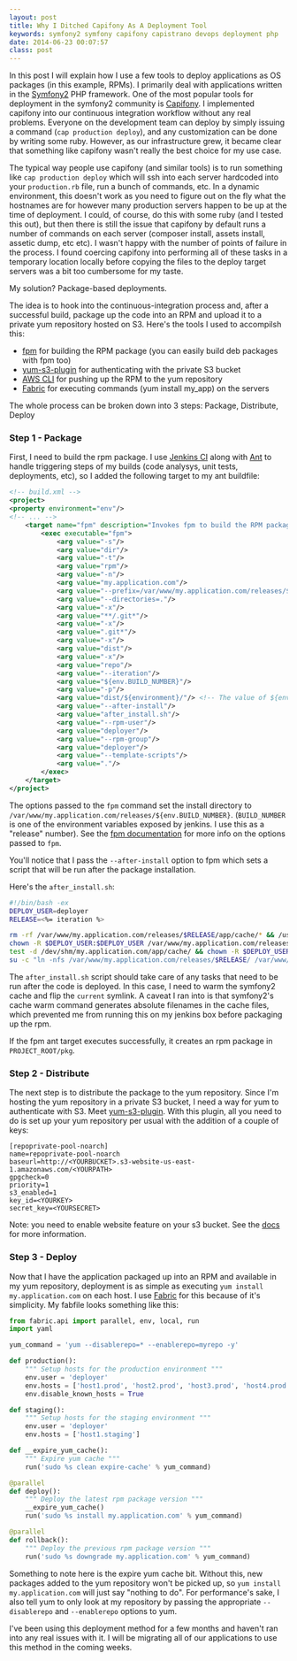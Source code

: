 ```yaml
---
layout: post
title: Why I Ditched Capifony As A Deployment Tool
keywords: symfony2 symfony capifony capistrano devops deployment php
date: 2014-06-23 00:07:57
class: post
---
```

In this post I will explain how I use a few tools to deploy applications as OS packages (in this example, RPMs).
I primarily deal with applications written in the <a href="http://www.symfony.com" target="_blank">Symfony2</a> PHP framework. One of the most popular tools for deployment
in the symfony2 community is <a href="http://capifony.org" target="_blank">Capifony</a>. I implemented capifony into our continuous integration workflow without any real problems. Everyone on the development team can deploy by simply issuing
a command (`cap production deploy`), and any customization can be done by writing some ruby. However, as our infrastructure grew, it became clear that something like capifony wasn't really the best choice for my use case.

The typical way people use capifony (and similar tools) is to run something like `cap production deploy` which will ssh into each server hardcoded into your `production.rb` file, run a bunch of commands, etc. In a dynamic environment, this doesn't work as
you need to figure out on the fly what the hostnames are for however many production servers happen to be up at the time of deployment. I could, of course, do this with some ruby (and I tested this out), but then there is still the issue that capifony
by default runs a number of commands on each server (composer install, assets install, assetic dump, etc etc). I wasn't happy with the number of points of failure in the process. I found coercing capifony into performing all of these tasks in a temporary location locally before copying the files to the deploy target servers was
a bit too cumbersome for my taste.

My solution? Package-based deployments.

The idea is to hook into the continuous-integration process and, after a successful build, package up the code into an RPM and upload it to a private yum repository hosted on S3. Here's the tools I used
to accompilsh this:

- <a href="https://github.com/jordansissel/fpm" target="_blank">fpm</a> for building the RPM package (you can easily build deb packages with fpm too)
- <a href="https://github.com/jbraeuer/yum-s3-plugin" target="_blank">yum-s3-plugin</a> for authenticating with the private S3 bucket
- <a href="http://docs.aws.amazon.com/cli/latest/userguide/using-s3-commands.html" target="_blank">AWS CLI</a> for pushing up the RPM to the yum repository
- <a href="http://fabfile.org" target="_blank">Fabric</a> for executing commands (yum install my_app) on the servers

The whole process can be broken down into 3 steps: Package, Distribute, Deploy

### Step 1 - Package
First, I need to build the rpm package. I use <a href="http://jenkins-ci.org/" target="_blank">Jenkins CI</a> along with <a href="http://ant.apache.org/" target="_blank">Ant</a> to handle triggering steps of my builds
(code analysys, unit tests, deployments, etc), so I added the following target to my ant buildfile:

```xml
<!-- build.xml -->
<project>
<property environment="env"/>
<!-- ... -->
    <target name="fpm" description="Invokes fpm to build the RPM package">
        <exec executable="fpm">
            <arg value="-s"/>
            <arg value="dir"/>
            <arg value="-t"/>
            <arg value="rpm"/>
            <arg value="-n"/>
            <arg value="my.application.com"/>
            <arg value="--prefix=/var/www/my.application.com/releases/${env.BUILD_NUMBER}"/>
            <arg value="--directories=."/>
            <arg value="-x"/>
            <arg value="**/.git*"/>
            <arg value="-x"/>
            <arg value=".git*"/>
            <arg value="-x"/>
            <arg value="dist"/>
            <arg value="-x"/>
            <arg value="repo"/>
            <arg value="--iteration"/>
            <arg value="${env.BUILD_NUMBER}"/>
            <arg value="-p"/>
            <arg value="dist/${environment}/"/> <!-- The value of ${environment} should be one of "production", "staging", or "dev" -->
            <arg value="--after-install"/>
            <arg value="after_install.sh"/>
            <arg value="--rpm-user"/>
            <arg value="deployer"/>
            <arg value="--rpm-group"/>
            <arg value="deployer"/>
            <arg value="--template-scripts"/>
            <arg value="."/>
        </exec>
    </target>
</project>
```
The options passed to the `fpm` command set the install directory to `/var/www/my.application.com/releases/${env.BUILD_NUMBER}`. (`BUILD_NUMBER` is one of the environment variables
exposed by jenkins. I use this as a "release" number). See the <a href="https://github.com/jordansissel/fpm/wiki#usage" target="_blank">fpm documentation</a> for more info on the
options passed to `fpm`.

You'll notice that I pass the `--after-install` option to fpm which sets a script that will be run after the package installation.

Here's the `after_install.sh`:

```sh
#!/bin/bash -ex
DEPLOY_USER=deployer
RELEASE=<%= iteration %>

rm -rf /var/www/my.application.com/releases/$RELEASE/app/cache/* && /usr/bin/php /var/www/my.application.com/releases/$RELEASE/app/console cache:clear --env=prod
chown -R $DEPLOY_USER:$DEPLOY_USER /var/www/my.application.com/releases/$RELEASE/
test -d /dev/shm/my.application.com/app/cache/ && chown -R $DEPLOY_USER:$DEPLOY_USER /dev/shm/my.application.com/app/cache/
su -c "ln -nfs /var/www/my.application.com/releases/$RELEASE/ /var/www/my.application.com/current" $DEPLOY_USER && service php-fpm reload
```
The `after_install.sh` script should take care of any tasks that need to be run after the code is deployed. In this case, I need to warm the symfony2 cache and flip the `current` symlink.
A caveat I ran into is that symfony2's cache warm command generates absolute filenames in the cache files, which prevented me from running this on my jenkins box before packaging up the rpm.

If the fpm ant target executes successfully, it creates an rpm package in `PROJECT_ROOT/pkg`.


### Step 2 - Distribute

The next step is to distribute the package to the yum repository. Since I'm hosting the yum repository in a private S3 bucket, I need a way for yum to authenticate with S3. Meet
<a href="https://github.com/jbraeuer/yum-s3-plugin" target="_blank">yum-s3-plugin</a>. With this plugin, all you need to do is set up your yum repository per usual with the addition of a 
couple of keys:

```
[repoprivate-pool-noarch]
name=repoprivate-pool-noarch
baseurl=http://<YOURBUCKET>.s3-website-us-east-1.amazonaws.com/<YOURPATH>
gpgcheck=0
priority=1
s3_enabled=1
key_id=<YOURKEY>
secret_key=<YOURSECRET>
```

Note: you need to enable website feature on your s3 bucket. See the <a href="https://github.com/jbraeuer/yum-s3-plugin" target="_blank">docs</a> for more information.


### Step 3 - Deploy

Now that I have the application packaged up into an RPM and available in my yum repository, deployment is as simple as executing `yum install my.application.com` on each host.
I use <a href="http://fabfile.org" target="_blank">Fabric</a> for this because of it's simplicity. My fabfile looks something like this:

```python
from fabric.api import parallel, env, local, run
import yaml

yum_command = 'yum --disablerepo=* --enablerepo=myrepo -y'

def production():
    """ Setup hosts for the production environment """
    env.user = 'deployer'
    env.hosts = ['host1.prod', 'host2.prod', 'host3.prod', 'host4.prod']
    env.disable_known_hosts = True

def staging():
    """ Setup hosts for the staging environment """
    env.user = 'deployer'
    env.hosts = ['host1.staging']

def __expire_yum_cache():
    """ Expire yum cache """ 
    run('sudo %s clean expire-cache' % yum_command)

@parallel
def deploy():
    """ Deploy the latest rpm package version """
    __expire_yum_cache()
    run('sudo %s install my.application.com' % yum_command)

@parallel
def rollback():
    """ Deploy the previous rpm package version """
    run('sudo %s downgrade my.application.com' % yum_command)
```

Something to note here is the expire yum cache bit. Without this, new packages added to the yum repository won't be picked up, so `yum install my.application.com` will just say "nothing to do".
For performance's sake, I also tell yum to only look at my repository by passing the appropriate `--disablerepo` and `--enablerepo` options to yum.

I've been using this deployment method for a few months and haven't ran into any real issues with it. I will be migrating all of our applications to use this method in the coming weeks.

